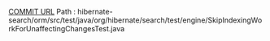 [COMMIT URL](https://github.com/hibernate/hibernate-search/commit/6ee95bac4860e7c6d54ae7a712c10b4dfae9105a)
Path : hibernate-search/orm/src/test/java/org/hibernate/search/test/engine/SkipIndexingWorkForUnaffectingChangesTest.java